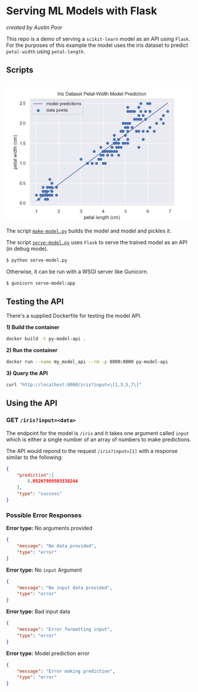# Serving ML Models with Flask

_created by Austin Poor_

This repo is a demo of serving a `scikit-learn` model as an API using `Flask`. For the purposes of this example the model uses the iris dataset to predict `petal-width` using `petal-length`.

## Scripts

![iris data](plots/iris_data.png)

The script [`make-model.py`](make-model.py) builds the model and model and pickles it.

The script [`serve-model.py`](serve-model.py) uses `Flask` to serve the trained model as an API (in debug mode). 

```bash
$ python serve-model.py
```

Otherwise, it can be run with a WSGI server like Gunicorn.

```bash
$ gunicorn serve-model:app
```

## Testing the API

There's a supplied Dockerfile for testing the model API.

**1) Build the container**
```bash
docker build -t py-model-api .
```

**2) Run the container**
```bash
docker run --name my_model_api --rm -p 8000:8000 py-model-api
```

**3) Query the API**

```bash
curl "http://localhost:8000/iris?input=\[1,3,5,7\]"
```

## Using the API

### GET `/iris?input=<data>`

The endpoint for the model is `/iris` and it takes one argument called `input` which is either a single number of an array of numbers to make predictions.

The API would repond to the request `/iris?input=[1]` with a response similar to the following:

```json
{
    "prediction":[
        0.05267989503338244
    ],
    "type": "success"
}
```

### Possible Error Responses

**Error type:** No arguments provided

```json
{
    "message": "No data provided",
    "type": "error"
}
```

**Error type:** No `input` Argument

```json
{
    "message": "No input data provided",
    "type": "error"
}
```

**Error type:** Bad input data

```json
{
    "message": "Error formatting input",
    "type": "error"
}
```

**Error type:** Model prediction error

```json
{
    "message": "Error making prediction",
    "type": "error"
}
```





